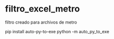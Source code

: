 # filtro_excel_metro
filtro creado para archivos de metro

pip install auto-py-to-exe
python -m auto_py_to_exe